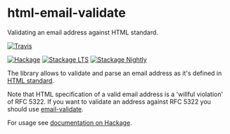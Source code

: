 # html-email-validate

Validating an email address against HTML standard.

[![Travis][travis-badge]][travis-page]

[![Hackage][hackage-badge]][hackage-page]
[![Stackage LTS][stackage-lts-badge]][stackage-lts-page]
[![Stackage Nightly][stackage-nightly-badge]][stackage-nightly-page]

[travis-badge]: https://travis-ci.org/zudov/html-email-validate.svg?branch=master
[travis-page]: https://travis-ci.org/zudov/html-email-validate

[hackage-badge]: https://img.shields.io/hackage/v/html-email-validate.svg
[hackage-page]: https://hackage.haskell.org/package/html-email-validate

[stackage-lts-badge]: https://www.stackage.org/package/html-email-validate/badge/lts
[stackage-lts-page]: https://www.stackage.org/lts/package/html-email-validate

[stackage-nightly-badge]: https://www.stackage.org/package/html-email-validate/badge/nightly
[stackage-nightly-page]: https://www.stackage.org/nightly/package/html-email-validate

The library allows to validate and parse an email address
as it's defined in [HTML standard](https://html.spec.whatwg.org/multipage/forms.html#valid-e-mail-address).

Note that HTML specification of a valid email address is a
'willful violation' of RFC 5322. If you want to validate
an address against RFC 5322 you should use [email-validate](https://hackage.haskell.org/package/email-validate).

For usage see [documentation on Hackage](https://hackage.haskell.org/package/html-email-validate/docs/Text-Html-Email-Validate.html).
